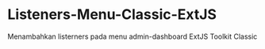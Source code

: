 # Listeners-Menu-Classic-ExtJS
Menambahkan listerners pada menu admin-dashboard ExtJS Toolkit Classic
